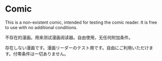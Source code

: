 # Comic 
This is a non-existent comic, intended for testing the comic reader. It is free to use with no additional conditions.   

不存在的漫画。用来测试漫画阅读器。自由使用，无任何附加条件。    

存在しない漫画です。漫画リーダーのテスト用です。自由にご利用いただけます。付帯条件は一切ありません。   
